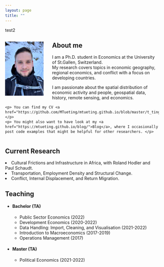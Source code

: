 ```yaml
---
layout: page
title: ""
---
```

<link rel="icon" type="image/png" href="assets/github-img/favicon-32x32.png">
test2
<body>
  <div>
    <img align="left" width="25%" height="25%" src="assets/github-img/profile-crop.png" style="margin-right: 2em">
    <h2> About me </h2>
    <p> I am a Ph.D. student in Economics at the University of St.Gallen, Switzerland. <br>
      My research covers topics in economic geography, regional economics, and conflict with a focus on developing countries. </p>
    <p> I am passionate about the spatial distribution of economic activity and people, geospatial data, history, remote sensing, and economics. </p>
    
    <p> You can find my CV <a href="https://github.com/MTueting/mtueting.github.io/blob/master/t_ting_cv__Copy.pdf">here</a>.</p>
    <p> You might also want to have look at my <a href="https://mtueting.github.io/blog/">Blog</a>, where I occasionally post code examples that might be helpful for other researchers. </p>
    
  </div>
   
  <div style="clear:both;"></div>
  
  <div>
    <h2> Current Research </h2>
    <li> Cultural Frictions and Infrastructure in Africa, with Roland Hodler and Paul Schaudt. </li>
    <li> Transportation, Employment Density and Structural Change. </li>
    <li> Conflict, Internal Displacement, and Return Migration. </li>
  </div>
  
  <div>
    <h2> Teaching </h2>
    <ul> 
      <li> <h4> Bachelor (TA) </h4>
        <ul>
          <li> Public Sector Economics (2022) </li>
          <li> Development Economics (2020-2022) </li>
          <li> Data Handling: Import, Cleaning, and Visualisation (2021-2022) </li>
          <li> Introduction to Macroeconomics (2017-2019) </li>
          <li> Operations Management (2017) </li>
        </ul>
      </li>
      <li> <h4> Master (TA) </h4>
        <ul>
          <li> Political Economics (2021-2022) </li>
        </ul>
      </li>
    </ul>
  </div>
</body> 
